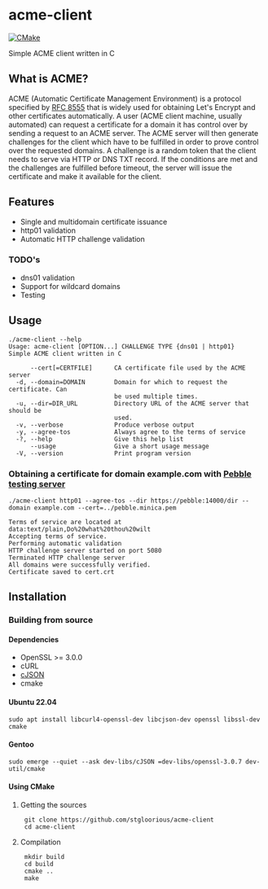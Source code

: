 # acme-client
[![CMake](https://github.com/stgloorious/acme-client/actions/workflows/cmake.yml/badge.svg?branch=master)](https://github.com/stgloorious/acme-client/actions/workflows/cmake.yml)

Simple ACME client written in C

## What is ACME?
ACME (Automatic Certificate Management Environment) is a protocol specified by [RFC 8555](https://www.rfc-editor.org/rfc/rfc8555) that is widely used for obtaining Let's Encrypt and other certificates automatically. A user (ACME client machine, usually automated) can request a certificate for a domain it has control over by sending a request to an ACME server. The ACME server will then generate challenges for the client which have to be fulfilled in order to prove control over the requested domains. A challenge is a random token that the client needs to serve via HTTP or DNS TXT record. If the conditions are met and the challenges are fulfilled before timeout, the server will issue the certificate and make it available for the client.

## Features
- Single and multidomain certificate issuance
- http01 validation
- Automatic HTTP challenge validation

### TODO's
- dns01 validation
- Support for wildcard domains
- Testing

## Usage 
    ./acme-client --help
    Usage: acme-client [OPTION...] CHALLENGE TYPE {dns01 | http01}
    Simple ACME client written in C

          --cert[=CERTFILE]      CA certificate file used by the ACME server
      -d, --domain=DOMAIN        Domain for which to request the certificate. Can
                                 be used multiple times.
      -u, --dir=DIR_URL          Directory URL of the ACME server that should be
                                 used.
      -v, --verbose              Produce verbose output
      -y, --agree-tos            Always agree to the terms of service
      -?, --help                 Give this help list
          --usage                Give a short usage message
      -V, --version              Print program version

### Obtaining a certificate for domain example.com with [Pebble testing server](https://github.com/letsencrypt/pebble)

    ./acme-client http01 --agree-tos --dir https://pebble:14000/dir --domain example.com --cert=../pebble.minica.pem

    Terms of service are located at data:text/plain,Do%20what%20thou%20wilt
    Accepting terms of service.
    Performing automatic validation
    HTTP challenge server started on port 5080
    Terminated HTTP challenge server
    All domains were successfully verified.
    Certificate saved to cert.crt


## Installation
### Building from source
#### Dependencies
- OpenSSL >= 3.0.0
- cURL
- [cJSON](https://github.com/DaveGamble/cJSON)
- cmake

#### Ubuntu 22.04
    sudo apt install libcurl4-openssl-dev libcjson-dev openssl libssl-dev cmake
#### Gentoo
    sudo emerge --quiet --ask dev-libs/cJSON =dev-libs/openssl-3.0.7 dev-util/cmake
        
#### Using CMake
1. Getting the sources

        git clone https://github.com/stgloorious/acme-client
        cd acme-client
    
2. Compilation

        mkdir build
        cd build
        cmake ..
        make
